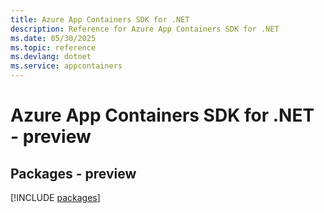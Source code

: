 ```yaml
---
title: Azure App Containers SDK for .NET
description: Reference for Azure App Containers SDK for .NET
ms.date: 05/30/2025
ms.topic: reference
ms.devlang: dotnet
ms.service: appcontainers
---
```

# Azure App Containers SDK for .NET - preview
## Packages - preview
[!INCLUDE [packages](app-containers-index.md)]